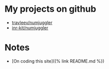 ---
---

# My projects on github

* [travleev/numjuggler](https://github.com/travleev/numjuggler)
* [inr-kit/numjuggler](https://github.com/inr-kit/numjuggler)

# Notes

* [On coding this site]({% link README.md %})
